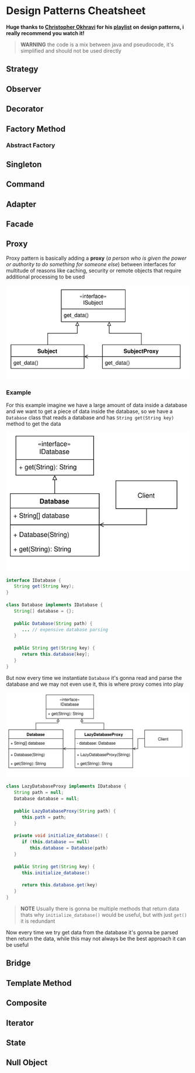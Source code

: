 # Design Patterns Cheatsheet
**Huge thanks to [Christopher Okhravi](https://www.youtube.com/channel/UCbF-4yQQAWw-UnuCd2Azfzg) for his [playlist](https://www.youtube.com/playlist?list=PLrhzvIcii6GNjpARdnO4ueTUAVR9eMBpc) on design patterns, i really recommend you watch it!**

> **WARNING** the code is a mix between java and pseudocode, it's simplified and should not be used directly

## Strategy
## Observer
## Decorator
## Factory Method
### Abstract Factory
## Singleton
## Command
## Adapter
## Facade
## Proxy
Proxy pattern is basically adding a **proxy** (*a person who is given the power or authority to do something for someone else*) between interfaces for multitude of reasons like caching, security or remote objects that require additional processing to be used

![UML Diagram](assets/proxy-pattern.svg)

### Example
For this example imagine we have a large amount of data inside a database and we want to get a piece of data inside the database, so we have a `Database` class that reads a database and has `String get(String key)` method to get the data

![UML Diagram](assets/proxy-pattern-example-01.svg)

```java
interface IDatabase {
   String get(String key);
}

class Database implements IDatabase {
   String[] database = {};

   public Database(String path) {
      ... // expensive database parsing
   }

   public String get(String key) {
      return this.database[key];
   }
}
```


But now every time we instantiate `Database` it's gonna read and parse the database and we may not even use it, this is where proxy comes into play

![UML Diagram](assets/proxy-pattern-example-02.svg)

```java
class LazyDatabaseProxy implements IDatabase {
   String path = null;
   Database database = null;
   
   public LazyDatabaseProxy(String path) {
      this.path = path;
   }
   
   private void initialize_database() {
      if (this.database == null)
         this.database = Database(path)
   }
   
   public String get(String key) {
      this.initialize_database()
      
      return this.database.get(key)
   }
}
```

> **NOTE** Usually there is gonna be multiple methods that return data thats why `initialize_database()` would be useful, but with just `get()` it is redundant

Now every time we try get data from the database it's gonna be parsed then return the data, while this may not always be the best approach it can be useful

## Bridge
## Template Method
## Composite
## Iterator
## State
## Null Object
